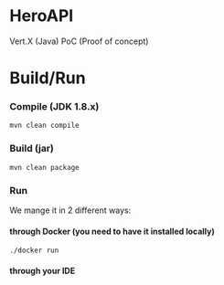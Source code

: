 # HeroAPI
Vert.X (Java) PoC (Proof of concept)

# Build/Run

### Compile (JDK 1.8.x)
    mvn clean compile 

### Build (jar)
    mvn clean package
    
### Run
We mange it in 2 different ways:
#### through Docker (you need to have it installed locally)
    ./docker run
#### through your IDE
    